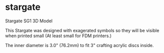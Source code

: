 # stargate
Stargate SG1 3D Model

This Stargate was designed with exagerated symbols so they will be visible when printed small (At least small for FDM printers.)

The inner diameter is 3.0" (76.2mm) to fit 3" crafting acrylic discs inside.
